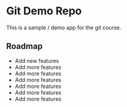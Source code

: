 # Git Demo Repo
This is a sample / demo app for the git course.

## Roadmap
* Add new features
* Add more features
* Add more features
* Add more features
* Add more features
* Add more features
* Add more features